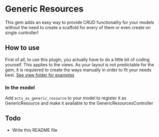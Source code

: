 # Generic Resources

This gem adds an easy way to provide CRUD functionality for your models without the need to create a scaffold for every of them or even create on single controller!

## How to use

First of all, to use this plugin, you actually have to do a little bit of coding yourself.
This applies to the views. As your layout is not predictable for the gem, it is requiered to create the ways manually in order to fit your needs best.
[See view folder for examples](https://github.com/florianeck/generic_resources/tree/master/app/views/generic_resources/resources)

### In the model

Add `acts_as_generic_resource` to your model to register it as GenericResource and make it available to the GenericResourcesController

## Todo

- Write this README file